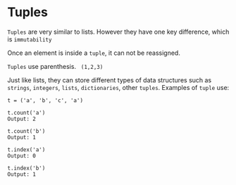 # Tuples

```Tuples``` are very similar to lists. However they have one key difference, which is ```immutability```

Once an element is inside a ```tuple```, it can not be reassigned.

```Tuples``` use parenthesis. ``` (1,2,3)```

Just like lists, they can store different types of data structures such as ```strings```, ```integers```, ```lists```, ```dictionaries```, other ```tuples```.
Examples of ```tuple``` use:

```
t = ('a', 'b', 'c', 'a')

t.count('a')
Output: 2

t.count('b')
Output: 1

t.index('a')
Output: 0

t.index('b')
Output: 1
```